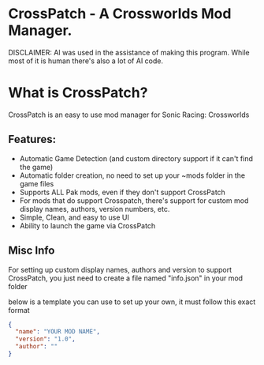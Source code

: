 # CrossPatch - A Crossworlds Mod Manager.

DISCLAIMER: AI was used in the assistance of making this program. 
While most of it is human there's also a lot of AI code.


# What is CrossPatch?
CrossPatch is an easy to use mod manager for Sonic Racing: Crossworlds

## Features:
- Automatic Game Detection (and custom directory support if it can't find the game)
- Automatic folder creation, no need to set up your ~mods folder in the game files
- Supports ALL Pak mods, even if they don't support CrossPatch
- For mods that do support Crosspatch, there's support for custom mod display names, authors, version numbers, etc.
- Simple, Clean, and easy to use UI
- Ability to launch the game via CrossPatch

## Misc Info

For setting up custom display names, authors and version to support CrossPatch, you just need to create a file named "info.json" in your mod folder

below is a template you can use to set up your own, it must follow this exact format

```json
{
  "name": "YOUR MOD NAME",
  "version": "1.0",
  "author": ""
}
```








